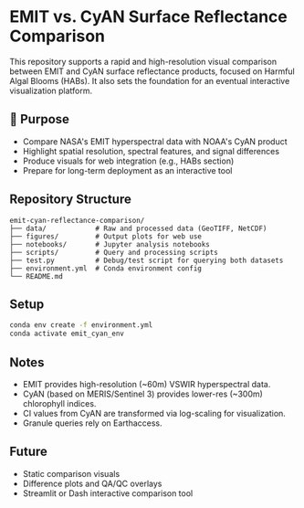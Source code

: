 # EMIT vs. CyAN Surface Reflectance Comparison

This repository supports a rapid and high-resolution visual comparison between EMIT and CyAN surface reflectance products, focused on Harmful Algal Blooms (HABs). It also sets the foundation for an eventual interactive visualization platform.

## 🚀 Purpose

- Compare NASA's EMIT hyperspectral data with NOAA's CyAN product
- Highlight spatial resolution, spectral features, and signal differences
- Produce visuals for web integration (e.g., HABs section)
- Prepare for long-term deployment as an interactive tool

##  Repository Structure

```text
emit-cyan-reflectance-comparison/
├── data/            # Raw and processed data (GeoTIFF, NetCDF)
├── figures/         # Output plots for web use
├── notebooks/       # Jupyter analysis notebooks
├── scripts/         # Query and processing scripts
├── test.py          # Debug/test script for querying both datasets
├── environment.yml  # Conda environment config
└── README.md

```

## Setup

```bash
conda env create -f environment.yml
conda activate emit_cyan_env
```

## Notes
- EMIT provides high-resolution (~60m) VSWIR hyperspectral data.
- CyAN (based on MERIS/Sentinel 3) provides lower-res (~300m) chlorophyll indices.
- CI values from CyAN are transformed via log-scaling for visualization.
- Granule queries rely on Earthaccess.

## Future

- Static comparison visuals
- Difference plots and QA/QC overlays
- Streamlit or Dash interactive comparison tool